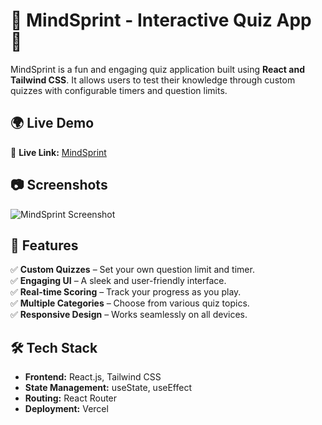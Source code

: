 # 🧠 MindSprint - Interactive Quiz App 🚀

MindSprint is a fun and engaging quiz application built using **React and Tailwind CSS**. It allows users to test their knowledge through custom quizzes with configurable timers and question limits.

## 🌍 Live Demo  

🔗 **Live Link:** [MindSprint]([https://your-live-link.com](https://mind-sprint-pi.vercel.app/))  

## 📷 Screenshots  

![MindSprint Screenshot]([https://your-image-url.com/screenshot.png](https://i.ibb.co.com/cKKWFvPC/Screenshot-2025-03-08-142314.png))  

## 🌟 Features

✅ **Custom Quizzes** – Set your own question limit and timer.  
✅ **Engaging UI** – A sleek and user-friendly interface.  
✅ **Real-time Scoring** – Track your progress as you play.  
✅ **Multiple Categories** – Choose from various quiz topics.  
✅ **Responsive Design** – Works seamlessly on all devices.  

## 🛠 Tech Stack

- **Frontend:** React.js, Tailwind CSS  
- **State Management:** useState, useEffect  
- **Routing:** React Router  
- **Deployment:** Vercel   


